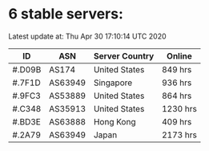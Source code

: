 # 6 stable servers:

Latest update at: Thu Apr 30 17:10:14 UTC 2020

| ID | ASN | Server Country | Online |
| -- | --- | -------------- | ------ |
| #.D09B | AS174 | United States | 849 hrs |
| #.7F1D | AS63949 | Singapore | 936 hrs |
| #.9FC3 | AS53889 | United States | 864 hrs |
| #.C348 | AS35913 | United States | 1230 hrs |
| #.BD3E | AS63888 | Hong Kong | 409 hrs |
| #.2A79 | AS63949 | Japan | 2173 hrs |

